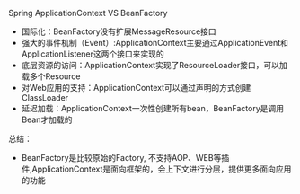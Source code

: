 Spring ApplicationContext VS BeanFactory

-  国际化：BeanFactory没有扩展MessageResource接口
-  强大的事件机制（Event）:ApplicationContext主要通过ApplicationEvent和ApplicationListener这两个接口来实现的
-  底层资源的访问：ApplicationContext实现了ResourceLoader接口，可以加载多个Resource
-  对Web应用的支持：ApplicationContext可以通过声明的方式创建ClassLoader
-  延迟加载：ApplicationContext一次性创建所有bean，BeanFactory是调用Bean才加载的

总结：
- BeanFactory是比较原始的Factory, 不支持AOP、WEB等插件,ApplicationContext是面向框架的，会上下文进行分层，提供更多面向应用的功能

